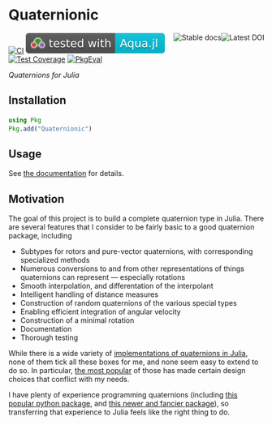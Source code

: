 # Quaternionic

[pkgeval-img]: https://juliaci.github.io/NanosoldierReports/pkgeval_badges/Q/Quaternionic.svg
[pkgeval-url]: https://juliaci.github.io/NanosoldierReports/pkgeval_badges/Q/Quaternionic.html

<a href="https://zenodo.org/badge/latestdoi/375490468"><img align="right" hspace="0" alt="Latest DOI" src="https://zenodo.org/badge/375490468.svg"></a>
<a href="https://moble.github.io/Quaternionic.jl/stable/"><img align="right" hspace="0" alt="Stable docs" src="https://img.shields.io/badge/docs-stable-blue.svg"></a>
[![CI](https://github.com/moble/Quaternionic.jl/actions/workflows/CI.yml/badge.svg)](https://github.com/moble/Quaternionic.jl/actions/workflows/CI.yml)
[![Aqua QA](https://raw.githubusercontent.com/JuliaTesting/Aqua.jl/master/badge.svg)](https://github.com/JuliaTesting/Aqua.jl)
[![Test Coverage](https://codecov.io/gh/moble/Quaternionic.jl/branch/main/graph/badge.svg)](https://codecov.io/gh/moble/Quaternionic.jl)
[![PkgEval][pkgeval-img]][pkgeval-url]

*Quaternions for Julia*

## Installation
```julia
using Pkg
Pkg.add("Quaternionic")
```

## Usage
See [the documentation](https://moble.github.io/Quaternionic.jl/dev) for details.

## Motivation
The goal of this project is to build a complete quaternion type in Julia.  There are
several features that I consider to be fairly basic to a good quaternion package, including

  * Subtypes for rotors and pure-vector quaternions, with corresponding specialized methods
  * Numerous conversions to and from other representations of things quaternions can
    represent — especially rotations
  * Smooth interpolation, and differentation of the interpolant
  * Intelligent handling of distance measures
  * Construction of random quaternions of the various special types
  * Enabling efficient integration of angular velocity
  * Construction of a minimal rotation
  * Documentation
  * Thorough testing

While there is a wide variety of [implementations of quaternions in
Julia](https://juliahub.com/ui/Search?q=quaternion&type=packages), none of them tick all
these boxes for me, and none seem easy to extend to do so.  In particular, [the most
popular](https://github.com/JuliaGeometry/Quaternions.jl) of those has made certain design
choices that conflict with my needs.

I have plenty of experience programming quaternions (including [this popular python
package](https://github.com/moble/quaternion), and [this newer and fancier
package](https://github.com/moble/quaternionic)), so transferring that experience to
Julia feels like the right thing to do.

